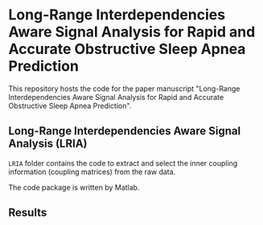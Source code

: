 # Long-Range Interdependencies Aware Signal Analysis for Rapid and Accurate Obstructive Sleep Apnea Prediction
This repository hosts the code for the paper manuscript "Long-Range Interdependencies Aware Signal Analysis for Rapid and Accurate Obstructive Sleep Apnea Prediction".

## Long-Range Interdependencies Aware Signal Analysis (LRIA)
`LRIA` folder contains the code to extract and select the inner coupling information (coupling matrices) from the raw data.

The code package is written by Matlab.


## Results
